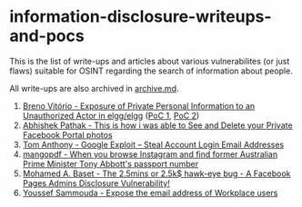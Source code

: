 # information-disclosure-writeups-and-pocs

This is the list of write-ups and articles about various vulnerabilites (or just flaws) suitable for OSINT regarding the search of information about people.

All write-ups are also archived in [archive.md](https://archive.md/).

1. [Breno Vitório - Exposure of Private Personal Information to an Unauthorized Actor in elgg/elgg](https://huntr.dev/bounties/1f43f11e-4bd8-451f-a244-dc9541cdc0ac/)
([PoC 1](./CVE-2021-3980.php), [PoC 2](/CVE-2021-3980-multi.php))
2. [Abhishek Pathak - This is how i was able to See and Delete your Private Facebook Portal photos](https://pathleax.medium.com/this-is-how-i-was-able-to-see-and-delete-your-private-facebook-portal-photos-a93ed22f875b)
3. [Tom Anthony - Google Exploit – Steal Account Login Email Addresses](https://www.tomanthony.co.uk/blog/google-exploit-steal-login-email-addresses/)
4. [mangopdf - When you browse Instagram and find former Australian Prime Minister Tony Abbott's passport number](https://mango.pdf.zone/finding-former-australian-prime-minister-tony-abbotts-passport-number-on-instagram)
5. [Mohamed A. Baset - The 2.5mins or 2.5k$ hawk-eye bug - A Facebook Pages Admins Disclosure Vulnerability!](https://seekurity.com/blog/2018/02/25/admin/general/the-2-5mins-or-2-5k-hawk-eye-bug-a-facebook-pages-admins-disclosure-vulnerability)
6. [Youssef Sammouda - Expose the email address of Workplace users](https://ysamm.com/?p=588)
